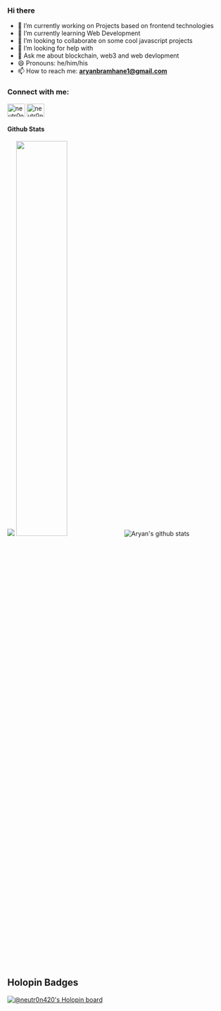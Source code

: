 ### Hi there

- 🔭 I’m currently working on Projects based on frontend technologies
- 🌱 I’m currently learning Web Development
- 👯 I’m looking to collaborate on some cool javascript projects
- 🤔 I’m looking for help with 
- 💬 Ask me about blockchain, web3 and web devlopment
- 😄 Pronouns: he/him/his
- 📫 How to reach me:  **aryanbramhane1@gmail.com**
<h3 align="left">Connect with me:</h3>
<p align="left">
<a href="https://twitter.com/neutr0n420" target ="_blank"><img align="center" src="https://raw.githubusercontent.com/rahuldkjain/github-profile-readme-generator/master/src/images/icons/Social/twitter.svg" alt="neutr0n420" height="30" width="40" /></a>
<a href="https://www.linkedin.com/in/aryan-bramhane-9b93031b3/" target="_blank"><img align="center" src="https://raw.githubusercontent.com/rahuldkjain/github-profile-readme-generator/master/src/images/icons/Social/linked-in-alt.svg" alt="neutr0n420" height="30" width="40" /></a>



#### Github Stats
![](https://activity-graph.herokuapp.com/graph?username=neutr0n420&theme=react-dark&hide_border=true&area=true)
<img src="https://github-readme-streak-stats.herokuapp.com/?user=neutr0n420&theme=dark" width="48%" >
<img src="https://github-readme-stats.vercel.app/api?username=neutr0n420&count_private=true&show_icons=true&theme=light" alt="Aryan's github stats"/>
## Holopin Badges
[![@neutr0n420's Holopin board](https://holopin.me/neutr0n420)](https://holopin.io/@neutr0n420)

<!-- <img align="center" src="https://github-readme-stats.vercel.app/api/top-langs/?username=neutr0n420&theme=dark" /> -->

<!--
**neutr0n420/neutr0n420** is a ✨ _special_ ✨ repository because its `README.md` (this file) appears on your GitHub profile.

Here are some ideas to get you started:


- ⚡ Fun fact: ...
-->

